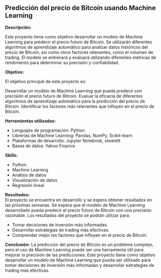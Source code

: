 ## Predicción del precio de Bitcoin usando Machine Learning
**Descripción:**  

Este proyecto tiene como objetivo desarrollar un modelo de Machine Learning para predecir el precio futuro de Bitcoin. Se utilizarán diferentes algoritmos de aprendizaje automático para analizar datos históricos del precio de Bitcoin, así como otros factores relevantes, como el volumen de trading. El modelo se entrenará y evaluará utilizando diferentes métricas de rendimiento para determinar su precisión y confiabilidad.

**Objetivo:**  

El objetivo principal de este proyecto es:  

Desarrollar un modelo de Machine Learning que pueda predecir con precisión el precio futuro de Bitcoin.
Evaluar la eficacia de diferentes algoritmos de aprendizaje automático para la predicción del precio de Bitcoin.
Identificar los factores más relevantes que influyen en el precio de Bitcoin.  

**Herramientas utilizadas:** 
- Lenguajes de programación: Python  
- Librerías de Machine Learning: Pandas, NumPy, Scikit-learn  
- Plataformas de desarrollo: Jupyter Notebook, steamlit  
- Bases de datos: Yahoo Finance  

**Skills:** 
- Python
- Machine Learning
- Análisis de datos
- Visualización de datos
- Regresión lineal

**Resultados:**  
El proyecto se encuentra en desarrollo y se espera obtener resultados en las próximas semanas. Se espera que el modelo de Machine Learning desarrollado pueda predecir el precio futuro de Bitcoin con una precisión razonable. Los resultados del proyecto se podrán utilizar para:  

- Tomar decisiones de inversión más informadas.
- Desarrollar estrategias de trading más efectivas.
- Comprender mejor los factores que influyen en el precio de Bitcoin.   

**Conclusión:**
La predicción del precio de Bitcoin es un problema complejo, pero el uso de Machine Learning puede ser una herramienta útil para mejorar la precisión de las predicciones. Este proyecto tiene como objetivo desarrollar un modelo de Machine Learning que pueda ser utilizado para tomar decisiones de inversión más informadas y desarrollar estrategias de trading más efectivas.  
